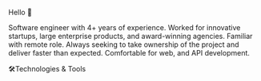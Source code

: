 Hello 👋



Software engineer with 4+ years of experience. Worked for innovative startups, large enterprise products, and award-winning agencies. Familiar with remote role. Always seeking to take ownership of the project and deliver faster than expected. Comfortable for web, and API development.

🛠️Technologies & Tools


<!---
Jesutofunmi2/Jesutofunmi2 is a ✨ special ✨ repository because its `README.md` (this file) appears on your GitHub profile.
You can click the Preview link to take a look at your changes.
--->
